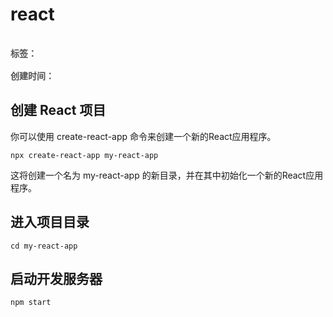 # react

<div style="color: red;padding: 16px 0; font-weight: 600;color: rgb(82 82 82); display: flex;gap: 10px;">
    <span>标签：</span>
    <Badge type="tip" text="工作" />
    <Badge type="tip" text="初始化" />
    <Badge type="tip" text="原子化" />
</div>

<div style="color: red; font-weight: 600;color: rgb(82 82 82);">
    <span>创建时间：</span>
    <Badge type="tip" text="2024-05-01" />
</div>

## 创建 React 项目

你可以使用 create-react-app 命令来创建一个新的React应用程序。

```
npx create-react-app my-react-app

```

这将创建一个名为 my-react-app 的新目录，并在其中初始化一个新的React应用程序。

## 进入项目目录

```
cd my-react-app

```

## 启动开发服务器

```
npm start

```
